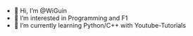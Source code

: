 - 👋 Hi, I’m @WiGuin
- 👀 I’m interested in Programming and F1
- 🌱 I’m currently learning Python/C++ with Youtube-Tutorials

<!---
WiGuin/WiGuin is a ✨ special ✨ repository because its `README.md` (this file) appears on your GitHub profile.
You can click the Preview link to take a look at your changes.
--->
